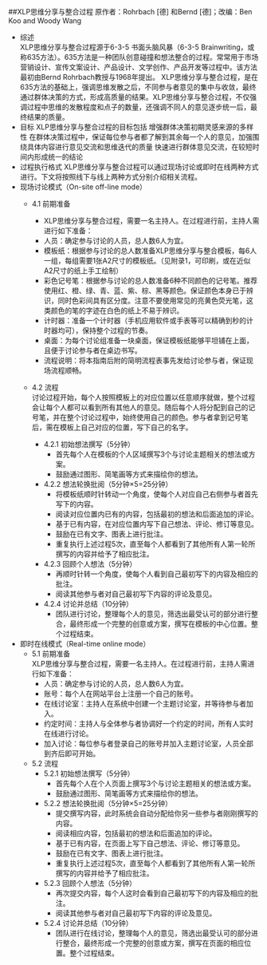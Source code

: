 ##XLP思维分享与整合过程
原作者：Rohrbach [德] 和Bernd [德]；改编：Ben Koo and Woody Wang


* 综述  
XLP思维分享与整合过程源于6-3-5 书面头脑风暴（6-3-5 Brainwriting，或称635方法）。635方法是一种团队创意碰撞和想法整合的过程。常常用于市场营销设计、宣传文案设计、产品设计、文学创作、产品开发等过程中。该方法最初由Bernd Rohrbach教授与1968年提出。
XLP思维分享与整合过程，是在635方法的基础上，强调思维发散之后，不同参与者意见的集中与收敛，最终通过群体决策的方式，形成高质量的结果。XLP思维分享与整合过程，不仅强调过程中思维的发散程度和点子的数量，还强调不同人的意见逐步统一后，最终结果的质量。
 
* 目标
XLP思维分享与整合过程的目标包括
增强群体决策初期灵感来源的多样性
在群体决策过程中，保证每位参与者都了解到其余每一个人的意见，加强围绕具体内容进行意见交流和思维迭代的质量
快速进行群体意见交流，在较短时间内形成统一的结论
 
* 过程执行格式
XLP思维分享与整合过程可以通过现场讨论或即时在线两种方式进行。下文将按照线下与线上两种方式分别介绍相关流程。
 
* 现场讨论模式（On-site off-line mode）  
	* 4.1 前期准备
		+ XLP思维分享与整合过程，需要一名主持人。在过程进行前，主持人需进行如下准备：  
		+ 人员：确定参与讨论的人员，总人数6人为宜。
    	+ 模板纸：根据参与讨论的总人数准备XLP思维分享与整合模板，每6人一组，每组需要1张A2尺寸的模板纸。（见附录1，可印刷，或在近似A2尺寸的纸上手工绘制）
		+ 彩色记号笔：根据参与讨论的总人数准备6种不同颜色的记号笔。推荐使用红、橙、绿、青、蓝、紫、棕、黑等颜色。保证颜色本身已于辨识，同时色彩间具有区分度。注意不要使用常见的亮黄色荧光笔，这类颜色的笔的字迹在白色的纸上不易于辨识。
		+ 计时器：准备一个计时器（手机应用软件或手表等可以精确到秒的计时器均可），保持整个过程的节奏。
		+ 桌面：为每个讨论组准备一块桌面，保证模板纸能够平坦铺在上面，且便于讨论参与者在桌边书写。
		+ 流程说明：将本指南后附的简明流程表事先发给讨论参与者，保证现场流程顺畅。
 
	* 4.2 流程  
	讨论过程开始，每个人按照模板上的对应位置以任意顺序就做，整个过程会让每个人都可以看到所有其他人的意见。随后每个人将分配到自己的记号笔，并在整个讨论过程中，始终使用自己的颜色。参与者拿到记号笔后，需在模板上自己对应的位置，写下自己的名字。  
		+ 4.2.1     初始想法撰写（5分钟）
			+ 首先每个人在模板的个人区域撰写3个与讨论主题相关的想法或方案。
			+ 鼓励通过图形、简笔画等方式来描绘你的想法。
		+ 4.2.2     想法轮换批阅（5分钟×5=25分钟）
			+ 将模板纸顺时针转动一个角度，使每个人对应自己右侧参与者首先写下的内容。
			+ 阅读对应位置内已有的内容，包括最初的想法和后面追加的评论。
			+ 基于已有内容，在对应位置内写下自己想法、评论、修订等意见。
			+ 鼓励在已有文字、图表上进行批注。
			+ 重复执行上述过程5次，直至每个人都看到了其他所有人第一轮所撰写的内容并给予了相应批注。
		+ 4.2.3     回顾个人想法（5分钟）
			+ 再顺时针转一个角度，使每个人看到自己最初写下的内容及相应的批注。
			+ 阅读其他参与者对自己最初写下内容的评论及意见。
		+ 4.2.4     讨论并总结（10分钟）
			+ 团队进行讨论，整理每个人的意见，筛选出最受认可的部分进行整合，最终形成一个完整的创意或方案，撰写在模板的中心位置。整个过程结束。
* 即时在线模式（Real-time online mode）
	* 5.1  前期准备  
      XLP思维分享与整合过程，需要一名主持人。在过程进行前，主持人需进行如下准备：
		+ 人员：确定参与讨论的人员，总人数6人为宜。
		+ 账号：每个人在网站平台上注册一个自己的账号。
		+ 在线讨论室：主持人在系统中创建一个主题讨论室，并等待参与者加入。
		+ 约定时间：主持人与全体参与者协调好一个约定的时间，所有人实时在线进行讨论。
		+ 加入讨论：每位参与者登录自己的账号并加入主题讨论室，人员全部到齐后即可开始。
	* 5.2     流程
		+ 5.2.1     初始想法撰写（5分钟）
			+ 首先每个人在个人页面上撰写3个与讨论主题相关的想法或方案。
			+ 鼓励通过图形、简笔画等方式来描绘你的想法。
		+ 5.2.2     想法轮换批阅（5分钟×5=25分钟）
			+ 提交撰写内容，此时系统会自动分配给你另一些参与者刚刚撰写的内容。
			+ 阅读相应内容，包括最初的想法和后面追加的评论。
			+ 基于已有内容，在页面上写下自己想法、评论、修订等意见。
			+ 鼓励在已有文字、图表上进行批注。
			+ 重复执行上述过程5次，直至每个人都看到了其他所有人第一轮所撰写的内容并给予了相应批注。
		+ 5.2.3     回顾个人想法（5分钟）
			+ 再次提交内容，每个人这时会看到自己最初写下的内容及相应的批注。
			+ 阅读其他参与者对自己最初写下内容的评论及意见。
		+ 5.2.4     讨论并总结（10分钟）
			+ 团队进行在线讨论，整理每个人的意见，筛选出最受认可的部分进行整合，最终形成一个完整的创意或方案，撰写在页面的相应位置。整个过程结束。


